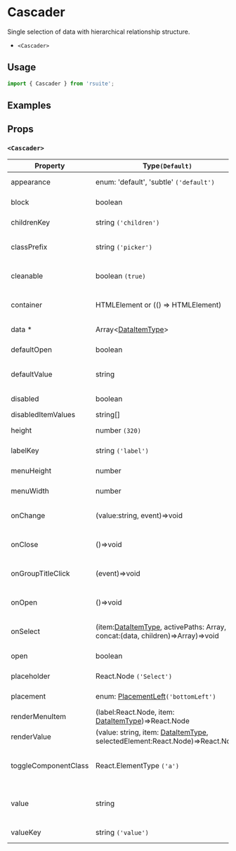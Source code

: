 # Cascader

Single selection of data with hierarchical relationship structure.

* `<Cascader>`

## Usage

```js
import { Cascader } from 'rsuite';
```

## Examples

<!--{demo}-->

## Props

### `<Cascader>`

| Property             | Type`(Default)`                                                                         | Description                                            |
| -------------------- | --------------------------------------------------------------------------------------- | ------------------------------------------------------ |
| appearance           | enum: 'default', 'subtle' `('default')`                                                 | Set picker appearence                                  |
| block                | boolean                                                                                 | Blocking an entire row                                 |
| childrenKey          | string `('children')`                                                                   | Set children key in data                               |
| classPrefix          | string `('picker')`                                                                     | The prefix of the component CSS class                  |
| cleanable            | boolean `(true)`                                                                        | Whether the selected value can be cleared              |
| container            | HTMLElement or (() => HTMLElement)                                                      | Sets the rendering container                           |
| data \*              | Array&lt;[DataItemType](#types)&gt;                                                     | The data of component                                  |
| defaultOpen          | boolean                                                                                 | Default value of open property                         |
| defaultValue         | string                                                                                  | Default values of the selected items                   |
| disabled             | boolean                                                                                 | Disabled component                                     |
| disabledItemValues   | string[]                                                                                | Disabled items                                         |
| height               | number `(320)`                                                                          | The height of Dropdown                                 |
| labelKey             | string `('label')`                                                                      | Set label key in data                                  |
| menuHeight           | number                                                                                  | Sets the height of the menu                            |
| menuWidth            | number                                                                                  | Sets the width of the menu                             |
| onChange             | (value:string, event)=>void                                                             | Callback fired when value change                       |
| onClose              | ()=>void                                                                                | Callback fired when close component                    |
| onGroupTitleClick    | (event)=>void                                                                           | Callback fired when click the group title              |
| onOpen               | ()=>void                                                                                | Callback fired when open component                     |
| onSelect             | (item:[DataItemType](#types), activePaths: Array, concat:(data, children)=>Array)=>void | Callback fired when item is selected                   |
| open                 | boolean                                                                                 | Whether open the component                             |
| placeholder          | React.Node `('Select')`                                                                 | Setting placeholders                                   |
| placement            | enum: [PlacementLeft](#types)`('bottomLeft')`                                           | The placement of component                             |
| renderMenuItem       | (label:React.Node, item: [DataItemType](#types))=>React.Node                            | Custom render menu items                               |
| renderValue          | (value: string, item: [DataItemType](#types), selectedElement:React.Node)=>React.Node   | Custom render selected items                           |
| toggleComponentClass | React.ElementType `('a')`                                                               | You can use a custom element for this component        |
| value                | string                                                                                  | Specifies the values of the selected items(Controlled) |
| valueKey             | string `('value')`                                                                      | Set value key in data                                  |

